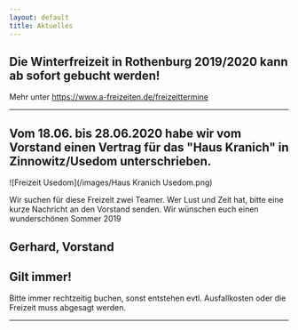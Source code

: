 ```yaml
---
layout: default
title: Aktuelles
---
```


## Die Winterfreizeit in Rothenburg 2019/2020 kann ab sofort gebucht werden!

Mehr unter <https://www.a-freizeiten.de/freizeittermine>

-------------------------------------------------------------------------------------------------------------------------

## Vom 18.06. bis 28.06.2020 habe wir vom Vorstand einen Vertrag für das "Haus Kranich" in Zinnowitz/Usedom unterschrieben. 

![Freizeit Usedom](/images/Haus Kranich Usedom.png)

Wir suchen für diese Freizeit zwei Teamer. Wer Lust und Zeit hat, bitte eine kurze Nachricht an den Vorstand senden. 
Wir wünschen euch einen wunderschönen Sommer 2019 

Gerhard,
Vorstand 
-------------------------------------------------------------------------------------------------------------------------



## Gilt immer!

Bitte immer rechtzeitig buchen, sonst entstehen evtl.
Ausfallkosten oder die Freizeit muss abgesagt werden.

--------------------------------------------------------
